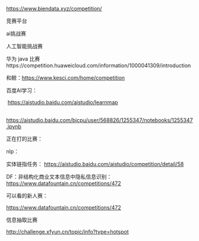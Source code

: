 https://www.biendata.xyz/competition/

竞赛平台

ai挑战赛

人工智能挑战赛

华为 java 比赛https://competition.huaweicloud.com/information/1000041309/introduction

和鲸：https://www.kesci.com/home/competition

百度AI学习：

​	https://aistudio.baidu.com/aistudio/learnmap

​	https://aistudio.baidu.com/bjcpu/user/568826/1255347/notebooks/1255347.ipynb



正在打的比赛：

nlp：

实体链指任务： https://aistudio.baidu.com/aistudio/competition/detail/58

DF：非结构化商业文本信息中隐私信息识别：https://www.datafountain.cn/competitions/472





可以看的新人赛：

https://www.datafountain.cn/competitions/472



信息抽取比赛

http://challenge.xfyun.cn/topic/info?type=hotspot
